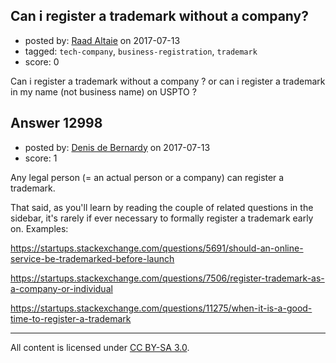 ## Can i register a trademark without a company?

- posted by: [Raad Altaie](https://stackexchange.com/users/11093063/raad-altaie) on 2017-07-13
- tagged: `tech-company`, `business-registration`, `trademark`
- score: 0

Can i register a trademark without a company ? 
or can i register a trademark in my name (not business name) on USPTO ?


## Answer 12998

- posted by: [Denis de Bernardy](https://stackexchange.com/users/182468/denis-de-bernardy) on 2017-07-13
- score: 1

Any legal person (= an actual person or a company) can register a trademark.

That said, as you'll learn by reading the couple of related questions in the sidebar, it's rarely if ever necessary to formally register a trademark early on. Examples:

https://startups.stackexchange.com/questions/5691/should-an-online-service-be-trademarked-before-launch

https://startups.stackexchange.com/questions/7506/register-trademark-as-a-company-or-individual

https://startups.stackexchange.com/questions/11275/when-it-is-a-good-time-to-register-a-trademark



---

All content is licensed under [CC BY-SA 3.0](https://creativecommons.org/licenses/by-sa/3.0/).
